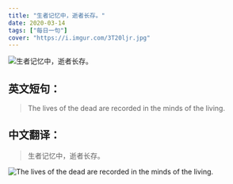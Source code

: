 ```yaml
---
title: "生者记忆中，逝者长存。"
date: 2020-03-14
tags: ["每日一句"]
cover: "https://i.imgur.com/3T20ljr.jpg"
---
```


![生者记忆中，逝者长存。](https://i.imgur.com/jE9lshF.jpg)

## 英文短句：
> The lives of the dead are recorded in the minds of the living.

<!--more-->

## 中文翻译：
> 生者记忆中，逝者长存。

![The lives of the dead are recorded in the minds of the living.](https://i.imgur.com/qJ98ZnA.jpg)

